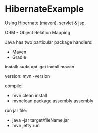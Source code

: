 # HibernateExample
Using Hibernate (maven), servlet &amp; jsp.

ORM - Object Relation Mapping

Java has two particular package handlers:
 - Maven
 - Gradle

install: sudo apt-get install maven

version: mvn -version

compile:
 - mvn clean install
 - mvnclean package assembly:assembly
 
 run jar file:
 - java -jar target/fileName.jar
 - mvn jetty:run
